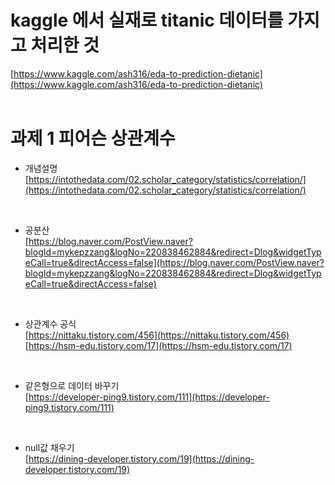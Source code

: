 # kaggle 에서 실재로 titanic 데이터를 가지고 처리한 것<br>
[https://www.kaggle.com/ash316/eda-to-prediction-dietanic](https://www.kaggle.com/ash316/eda-to-prediction-dietanic)<br>
<br>

# 과제 1 피어슨 상관계수
- 개념설명<br>
[https://intothedata.com/02.scholar_category/statistics/correlation/](https://intothedata.com/02.scholar_category/statistics/correlation/)<br>
<br>

- 공분산<br>
[https://blog.naver.com/PostView.naver?blogId=mykepzzang&logNo=220838462884&redirect=Dlog&widgetTypeCall=true&directAccess=false](https://blog.naver.com/PostView.naver?blogId=mykepzzang&logNo=220838462884&redirect=Dlog&widgetTypeCall=true&directAccess=false)<br>
<br>

- 상관계수 공식<br>
[https://nittaku.tistory.com/456](https://nittaku.tistory.com/456)<br>
[https://hsm-edu.tistory.com/17](https://hsm-edu.tistory.com/17)<br>
<br>

- 같은형으로 데이터 바꾸기<br>
[https://developer-ping9.tistory.com/111](https://developer-ping9.tistory.com/111)<br>
<br>

- null값 채우기<br>
[https://dining-developer.tistory.com/19](https://dining-developer.tistory.com/19)<br>

